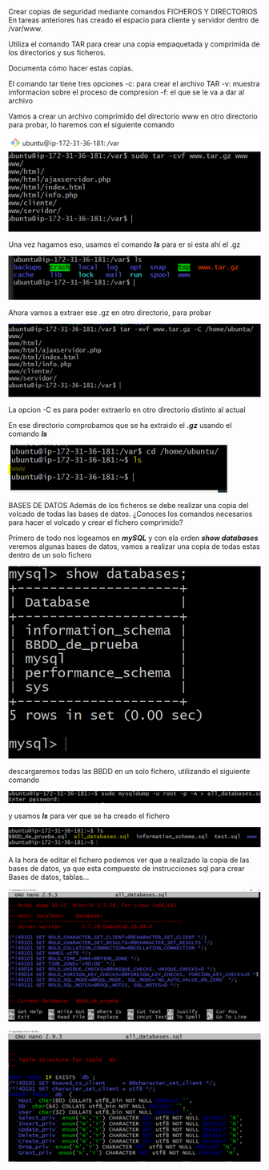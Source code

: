 Crear copias de seguridad mediante comandos
FICHEROS Y DIRECTORIOS
En tareas anteriores has creado el espacio para cliente y servidor dentro de /var/www.

Utiliza el comando TAR para crear una copia empaquetada y comprimida de los directorios y sus ficheros.

Documenta cómo hacer estas copias.

El comando tar tiene tres opciones
-c: para crear el archivo TAR
-v: muestra imformacion sobre el proceso de compresion
-f: el que se le va a dar al archivo

Vamos a crear un archivo comprimido del directorio www en otro directorio para probar, lo haremos con el siguiente comando

![](images/tarea06md/captura01.PNG)

Una vez hagamos eso, usamos el comando ***ls*** para  er si esta ahí el .gz

![](images/tarea06md/captura02.PNG)

Ahora vamos a extraer ese .gz en otro directorio, para probar

![](images/tarea06md/captura03.PNG)

La opcion -C es para poder extraerlo en otro directorio distinto al actual

En ese directorio comprobamos que se ha extraido el ***.gz*** usando el comando ***ls***

![](images/tarea06md/captura04.PNG)

BASES DE DATOS
Además de los ficheros se debe realizar una copia del volcado de todas las bases de datos. ¿Conoces los comandos necesarios para hacer el volcado y crear el fichero comprimido?

Primero de todo nos logeamos en ***mySQL*** y con ela orden ***show databases*** veremos algunas bases de datos, vamos a realizar una copia de todas estas dentro de un solo fichero

![](images/tarea06md/captura05.PNG)

descargaremos todas las BBDD en un solo fichero, utilizando el siguiente comando

![](images/tarea06md/captura06.PNG)

y usamos ***ls*** para ver que se ha creado el fichero

![](images/tarea06md/captura07.PNG)

A la hora de editar el fichero podemos ver que a realizado la copia de las bases de datos, ya que esta compuesto de instrucciones sql para crear Bases de datos, tablas...

![](images/tarea06md/captura08.PNG)

![](images/tarea06md/captura09.PNG)